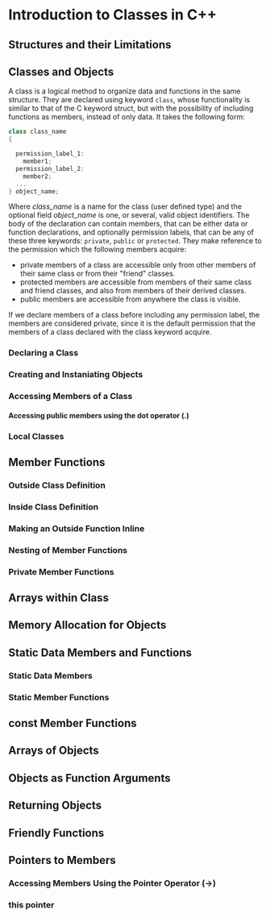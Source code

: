 # Introduction to Classes in C++

## Structures and their Limitations
## Classes and Objects
 A class is a logical method to organize data and functions in the same structure. They are declared using keyword ```class```, whose functionality is similar to that of the C keyword struct, but with the possibility of including functions as members, instead of only data. It takes the following form:

```C++
class class_name
{

  permission_label_1:
    member1;
  permission_label_2:
    member2;
  ...
} object_name;
```

Where *class_name* is a name for the class (user defined type) and the optional field *object_name* is one, or several, valid object identifiers. The body of the declaration can contain members, that can be either data or function declarations, and optionally permission labels, that can be any of these three keywords: ```private```, ```public``` or ```protected```. They make reference to the permission which the following members acquire:

* private members of a class are accessible only from other members of their same class or from their "friend" classes.
* protected members are accessible from members of their same class and friend classes, and also from members of their derived classes.
* public members are accessible from anywhere the class is visible. 

If we declare members of a class before including any permission label, the members are considered private, since it is the default permission that the members of a class declared with the class keyword acquire. 

### Declaring a Class
### Creating and Instaniating Objects
### Accessing Members of a Class
#### Accessing public members using the dot operator (.)
### Local Classes
## Member Functions
### Outside Class Definition
### Inside Class Definition
### Making an Outside Function Inline
### Nesting of Member Functions
### Private Member Functions
## Arrays within Class
## Memory Allocation for Objects
## Static Data Members and Functions
### Static Data Members
### Static Member Functions
## const Member Functions
## Arrays of Objects
## Objects as Function Arguments
## Returning Objects
## Friendly Functions
## Pointers to Members
### Accessing Members Using the Pointer Operator (->)
### this pointer
